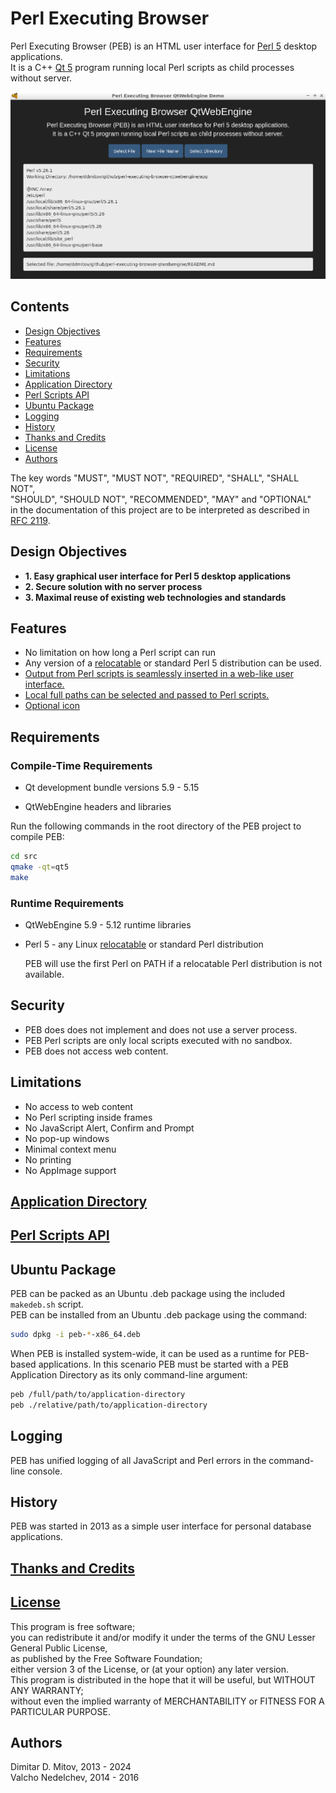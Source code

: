 # Perl Executing Browser

Perl Executing Browser (PEB) is an HTML user interface for [Perl 5](https://www.perl.org/) desktop applications.  
It is a C++ [Qt 5](https://www.qt.io/) program running local Perl scripts as child processes without server.  

![PEB Screenshot](./doc/screenshot.png "PEB Screenshot")  

## Contents

* [Design Objectives](#design-objectives)
* [Features](#features)
* [Requirements](#requirements)
* [Security](#security)
* [Limitations](#limitations)
* [Application Directory](./doc/application-directory.md)
* [Perl Scripts API](./doc/perl-scripts-api.md)
* [Ubuntu Package](#ubuntu-package)
* [Logging](#logging)
* [History](#history)
* [Thanks and Credits](./CREDITS.md)
* [License](./LICENSE.md)
* [Authors](#authors)

The key words "MUST", "MUST NOT", "REQUIRED", "SHALL", "SHALL NOT",  
"SHOULD", "SHOULD NOT", "RECOMMENDED", "MAY" and "OPTIONAL"  
in the documentation of this project are to be interpreted as described in [RFC 2119](https://www.ietf.org/rfc/rfc2119.txt).  

## Design Objectives

* **1. Easy graphical user interface for Perl 5 desktop applications**
* **2. Secure solution with no server process**
* **3. Maximal reuse of existing web technologies and standards**

## Features

* No limitation on how long a Perl script can run
* Any version of a [relocatable](https://github.com/skaji/relocatable-perl) or standard Perl 5 distribution can be used.
* [Output from Perl scripts is seamlessly inserted in a web-like user interface.](./doc/perl-scripts-api.md)
* [Local full paths can be selected and passed to Perl scripts.](./doc/perl-scripts-api.md)
* [Optional icon](./doc/application-directory.md)

## Requirements

### Compile-Time Requirements

* Qt development bundle versions 5.9 - 5.15

* QtWebEngine headers and libraries

Run the following commands in the root directory of the PEB project to compile PEB:

```bash
cd src
qmake -qt=qt5
make
```

### Runtime Requirements

* QtWebEngine 5.9 - 5.12 runtime libraries

* Perl 5 - any Linux [relocatable](https://github.com/skaji/relocatable-perl) or standard Perl distribution

  PEB will use the first Perl on PATH if a relocatable Perl distribution is not available.

## Security

* PEB does does not implement and does not use a server process.
* PEB Perl scripts are only local scripts executed with no sandbox.
* PEB does not access web content.

## Limitations

* No access to web content
* No Perl scripting inside frames
* No JavaScript Alert, Confirm and Prompt
* No pop-up windows
* Minimal context menu
* No printing
* No AppImage support

## [Application Directory](./doc/application-directory.md)

## [Perl Scripts API](./doc/perl-scripts-api.md)

## Ubuntu Package

PEB can be packed as an Ubuntu .deb package using the included ``makedeb.sh`` script.  
PEB can be installed from an Ubuntu .deb package using the command:  

```bash
sudo dpkg -i peb-*-x86_64.deb
```

When PEB is installed system-wide, it can be used as a runtime for PEB-based applications. In this scenario PEB must be started with a PEB Application Directory as its only command-line argument:  

```bash
peb /full/path/to/application-directory
peb ./relative/path/to/application-directory
```

## Logging

PEB has unified logging of all JavaScript and Perl errors in the command-line console.

## History

PEB was started in 2013 as a simple user interface for personal database applications.

## [Thanks and Credits](./CREDITS.md)

## [License](./LICENSE.md)

This program is free software;  
you can redistribute it and/or modify it under the terms of the GNU Lesser General Public License,  
as published by the Free Software Foundation;  
either version 3 of the License, or (at your option) any later version.  
This program is distributed in the hope that it will be useful, but WITHOUT ANY WARRANTY;  
without even the implied warranty of MERCHANTABILITY or FITNESS FOR A PARTICULAR PURPOSE.

## Authors

Dimitar D. Mitov, 2013 - 2024  
Valcho Nedelchev, 2014 - 2016  
